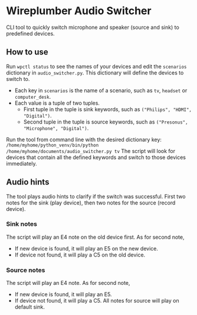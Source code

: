 # Wireplumber Audio Switcher
CLI tool to quickly switch microphone and speaker (source and sink) to predefined devices.

## How to use
Run `wpctl status` to see the names of your devices and edit the `scenarios` dictionary in `audio_switcher.py`. This dictionary will define the devices to switch to.
- Each key in `scenarios` is the name of a scenario, such as `tv`, `headset` or `computer_desk`.
- Each value is a tuple of two tuples.
  - First tuple in the tuple is sink keywords, such as `("Philips", "HDMI", "Digital")`.
  - Second tuple in the tuple is source keywords, such as `("Presonus", "Microphone", "Digital")`.

Run the tool from command line with the desired dictionary key:
`/home/myhome/python_venv/bin/python /home/myhome/documents/audio_switcher.py tv`
The script will look for devices that contain all the defined keywords and switch to those devices immediately. 

## Audio hints
The tool plays audio hints to clarify if the switch was successful. First two notes for the sink (play device), then two notes for the source (record device).
### Sink notes
The script will play an E4 note on the old device first. As for second note,
- If new device is found, it will play an E5 on the new device.
- If device not found, it will play a C5 on the old device.
### Source notes
The script will play an E4 note. As for second note,
- If new device is found, it will play an E5.
- If device not found, it will play a C5.
All notes for source will play on default sink.
